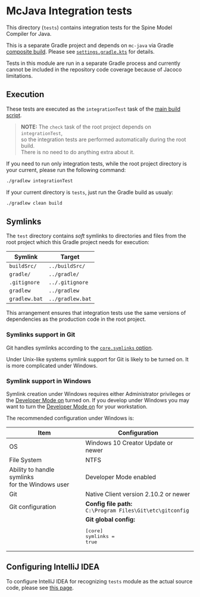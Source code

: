# McJava Integration tests

This directory (`tests`) contains integration tests for the Spine Model Compiler for Java.

This is a separate Gradle project and depends on `mc-java` via Gradle 
[composite build][composite-build]. Please see [`settings.gradle.kts`](settings.gradle.kts)
for details.

Tests in this module are run in a separate Gradle process and currently cannot be included in the 
repository code coverage because of Jacoco limitations.

## Execution
These tests are executed as the `integrationTest` task of
the [main build script](../build.gradle.kts).

> **NOTE:** The `check` task of the root project depends on `integrationTest`,<br/>
> so the integration tests are performed automatically during the root build.<br/>
> There is no need to do anything extra about it.

If you need to run only integration tests, while the root project directory is your current,
please run the following command:

```bash
./gradlew integrationTest
```

If your current directory is `tests`, just run the Gradle build as usualy:

```bash
./gradlew clean build
```

## Symlinks

The `test` directory contains _soft_ symlinks to directories and files from the root project which
this Gradle project needs for execution:

| Symlink       | Target           |
|---------------|------------------|
| `buildSrc/`   | `../buildSrc/`   | 
| `gradle/`     | `../gradle/`     | 
| `.gitignore`  | `../.gitignore`  |
| `gradlew`     | `../gradlew`     |
| `gradlew.bat` | `../gradlew.bat` |

This arrangement ensures that integration tests use the same versions of dependencies as
the production code in the root project.

### Symlinks support in Git

Git handles symlinks according to the [`core.symlinks` option][git-symlinks-option].

Under Unix-like systems symlink support for Git is likely to be turned on.
It is more complicated under Windows.

### Symlink support in Windows

Symlink creation under Windows requires either Administrator privileges or
the [Developer Mode on][developer-mode] turned on. If you develop under Windows you may want
to turn the [Developer Mode on][developer-mode] for your workstation.

The recommended configuration under Windows is:

| Item                                                | Configuration                                                  |
|-----------------------------------------------------|----------------------------------------------------------------| 
| OS                                                  | Windows 10 Creator Update or newer                             |
| File System                                         | NTFS                                                           |
| Ability to handle symlinks<br/>for the Windows user | Developer Mode enabled                                         |
| Git                                                 | Native Client version 2.10.2 or newer                          |
| Git configuration                                   | **Config file path:**<br/>`C:\Program Files\Git\etc\gitconfig` |
|                                                     | **Git global config:**<pre>[core]<br/>symlinks = true</pre>    |

## Configuring IntelliJ IDEA

To configure IntelliJ IDEA for recognizing `tests` module as the actual source code, please see 
[this page][idea-composite-builds].

[git-symlinks-option]: https://git-scm.com/docs/git-config#Documentation/git-config.txt-coresymlinks
[developer-mode]: https://learn.microsoft.com/en-us/windows/apps/get-started/developer-mode-features-and-debugging
[composite-build]: https://docs.gradle.org/current/userguide/composite_builds.html#included_build_declaring_substitutions
[idea-composite-builds]: https://blog.jetbrains.com/idea/2016/10/intellij-idea-2016-3-eap-gradle-composite-builds-and-android-studio-2-2/ 
